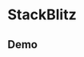 # StackBlitz

## Demo

<StackBlitz id="vuepress-theme-hope" />

<StackBlitz type="github" id="vuepress-theme-hope/vuepress-theme-hope" />

<StackBlitz id="vuepress-theme-hope" hideExplorer hideNavigation hideDevtools />

<StackBlitz type="github" id="vuepress-theme-hope/vuepress-theme-hope/tree/main/demo/theme-docs" />

